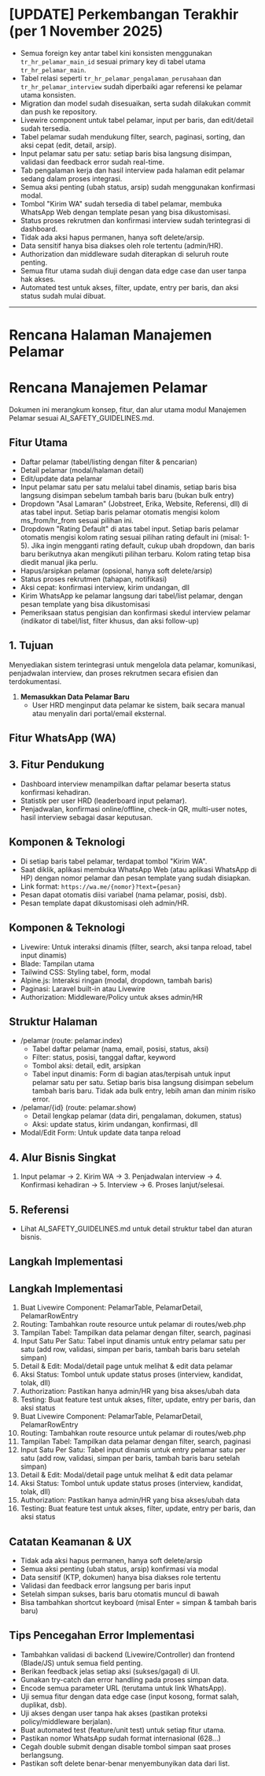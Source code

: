 # [UPDATE] Perkembangan Terakhir (per 1 November 2025)

- Semua foreign key antar tabel kini konsisten menggunakan `tr_hr_pelamar_main_id` sesuai primary key di tabel utama `tr_hr_pelamar_main`.
- Tabel relasi seperti `tr_hr_pelamar_pengalaman_perusahaan` dan `tr_hr_pelamar_interview` sudah diperbaiki agar referensi ke pelamar utama konsisten.
- Migration dan model sudah disesuaikan, serta sudah dilakukan commit dan push ke repository.
- Livewire component untuk tabel pelamar, input per baris, dan edit/detail sudah tersedia.
- Tabel pelamar sudah mendukung filter, search, paginasi, sorting, dan aksi cepat (edit, detail, arsip).
- Input pelamar satu per satu: setiap baris bisa langsung disimpan, validasi dan feedback error sudah real-time.
- Tab pengalaman kerja dan hasil interview pada halaman edit pelamar sedang dalam proses integrasi.
- Semua aksi penting (ubah status, arsip) sudah menggunakan konfirmasi modal.
- Tombol "Kirim WA" sudah tersedia di tabel pelamar, membuka WhatsApp Web dengan template pesan yang bisa dikustomisasi.
- Status proses rekrutmen dan konfirmasi interview sudah terintegrasi di dashboard.
- Tidak ada aksi hapus permanen, hanya soft delete/arsip.
- Data sensitif hanya bisa diakses oleh role tertentu (admin/HR).
- Authorization dan middleware sudah diterapkan di seluruh route penting.
- Semua fitur utama sudah diuji dengan data edge case dan user tanpa hak akses.
- Automated test untuk akses, filter, update, entry per baris, dan aksi status sudah mulai dibuat.

---

# Rencana Halaman Manajemen Pelamar
# Rencana Manajemen Pelamar

Dokumen ini merangkum konsep, fitur, dan alur utama modul Manajemen Pelamar sesuai AI_SAFETY_GUIDELINES.md.

## Fitur Utama
- Daftar pelamar (tabel/listing dengan filter & pencarian)
- Detail pelamar (modal/halaman detail)
- Edit/update data pelamar
- Input pelamar satu per satu melalui tabel dinamis, setiap baris bisa langsung disimpan sebelum tambah baris baru (bukan bulk entry)
- Dropdown "Asal Lamaran" (Jobstreet, Erika, Website, Referensi, dll) di atas tabel input. Setiap baris pelamar otomatis mengisi kolom ms_from/hr_from sesuai pilihan ini.
- Dropdown "Rating Default" di atas tabel input. Setiap baris pelamar otomatis mengisi kolom rating sesuai pilihan rating default ini (misal: 1-5). Jika ingin mengganti rating default, cukup ubah dropdown, dan baris baru berikutnya akan mengikuti pilihan terbaru. Kolom rating tetap bisa diedit manual jika perlu.
- Hapus/arsipkan pelamar (opsional, hanya soft delete/arsip)
- Status proses rekrutmen (tahapan, notifikasi)
- Aksi cepat: konfirmasi interview, kirim undangan, dll
- Kirim WhatsApp ke pelamar langsung dari tabel/list pelamar, dengan pesan template yang bisa dikustomisasi
- Pemeriksaan status pengisian dan konfirmasi skedul interview pelamar (indikator di tabel/list, filter khusus, dan aksi follow-up)
## 1. Tujuan
Menyediakan sistem terintegrasi untuk mengelola data pelamar, komunikasi, penjadwalan interview, dan proses rekrutmen secara efisien dan terdokumentasi.

1. **Memasukkan Data Pelamar Baru**
    - User HRD menginput data pelamar ke sistem, baik secara manual atau menyalin dari portal/email eksternal.

## Fitur WhatsApp (WA)
## 3. Fitur Pendukung
- Dashboard interview menampilkan daftar pelamar beserta status konfirmasi kehadiran.
- Statistik per user HRD (leaderboard input pelamar).
- Penjadwalan, konfirmasi online/offline, check-in QR, multi-user notes, hasil interview sebagai dasar keputusan.

## Komponen & Teknologi
- Di setiap baris tabel pelamar, terdapat tombol "Kirim WA".
- Saat diklik, aplikasi membuka WhatsApp Web (atau aplikasi WhatsApp di HP) dengan nomor pelamar dan pesan template yang sudah disiapkan.
- Link format: `https://wa.me/{nomor}?text={pesan}`
- Pesan dapat otomatis diisi variabel (nama pelamar, posisi, dsb).
- Pesan template dapat dikustomisasi oleh admin/HR.

## Komponen & Teknologi
- Livewire: Untuk interaksi dinamis (filter, search, aksi tanpa reload, tabel input dinamis)
- Blade: Tampilan utama
- Tailwind CSS: Styling tabel, form, modal
- Alpine.js: Interaksi ringan (modal, dropdown, tambah baris)
- Paginasi: Laravel built-in atau Livewire
- Authorization: Middleware/Policy untuk akses admin/HR

## Struktur Halaman
- /pelamar (route: pelamar.index)
    - Tabel daftar pelamar (nama, email, posisi, status, aksi)
    - Filter: status, posisi, tanggal daftar, keyword
    - Tombol aksi: detail, edit, arsipkan
    - Tabel input dinamis: Form di bagian atas/terpisah untuk input pelamar satu per satu. Setiap baris bisa langsung disimpan sebelum tambah baris baru. Tidak ada bulk entry, lebih aman dan minim risiko error.
- /pelamar/{id} (route: pelamar.show)
    - Detail lengkap pelamar (data diri, pengalaman, dokumen, status)
    - Aksi: update status, kirim undangan, konfirmasi, dll
- Modal/Edit Form: Untuk update data tanpa reload
## 4. Alur Bisnis Singkat
1. Input pelamar → 2. Kirim WA → 3. Penjadwalan interview → 4. Konfirmasi kehadiran → 5. Interview → 6. Proses lanjut/selesai.

## 5. Referensi
- Lihat AI_SAFETY_GUIDELINES.md untuk detail struktur tabel dan aturan bisnis.

## Langkah Implementasi
## Langkah Implementasi
1. Buat Livewire Component: PelamarTable, PelamarDetail, PelamarRowEntry
2. Routing: Tambahkan route resource untuk pelamar di routes/web.php
3. Tampilan Tabel: Tampilkan data pelamar dengan filter, search, paginasi
4. Input Satu Per Satu: Tabel input dinamis untuk entry pelamar satu per satu (add row, validasi, simpan per baris, tambah baris baru setelah simpan)
5. Detail & Edit: Modal/detail page untuk melihat & edit data pelamar
6. Aksi Status: Tombol untuk update status proses (interview, kandidat, tolak, dll)
7. Authorization: Pastikan hanya admin/HR yang bisa akses/ubah data
8. Testing: Buat feature test untuk akses, filter, update, entry per baris, dan aksi status
1. Buat Livewire Component: PelamarTable, PelamarDetail, PelamarRowEntry
2. Routing: Tambahkan route resource untuk pelamar di routes/web.php
3. Tampilan Tabel: Tampilkan data pelamar dengan filter, search, paginasi
4. Input Satu Per Satu: Tabel input dinamis untuk entry pelamar satu per satu (add row, validasi, simpan per baris, tambah baris baru setelah simpan)
5. Detail & Edit: Modal/detail page untuk melihat & edit data pelamar
6. Aksi Status: Tombol untuk update status proses (interview, kandidat, tolak, dll)
7. Authorization: Pastikan hanya admin/HR yang bisa akses/ubah data
8. Testing: Buat feature test untuk akses, filter, update, entry per baris, dan aksi status

## Catatan Keamanan & UX
- Tidak ada aksi hapus permanen, hanya soft delete/arsip
- Semua aksi penting (ubah status, arsip) konfirmasi via modal
- Data sensitif (KTP, dokumen) hanya bisa diakses role tertentu
- Validasi dan feedback error langsung per baris input
- Setelah simpan sukses, baris baru otomatis muncul di bawah
- Bisa tambahkan shortcut keyboard (misal Enter = simpan & tambah baris baru)

## Tips Pencegahan Error Implementasi
- Tambahkan validasi di backend (Livewire/Controller) dan frontend (Blade/JS) untuk semua field penting.
- Berikan feedback jelas setiap aksi (sukses/gagal) di UI.
- Gunakan try-catch dan error handling pada proses simpan data.
- Encode semua parameter URL (terutama untuk link WhatsApp).
- Uji semua fitur dengan data edge case (input kosong, format salah, duplikat, dsb).
- Uji akses dengan user tanpa hak akses (pastikan proteksi policy/middleware berjalan).
- Buat automated test (feature/unit test) untuk setiap fitur utama.
- Pastikan nomor WhatsApp sudah format internasional (628...)
- Cegah double submit dengan disable tombol simpan saat proses berlangsung.
- Pastikan soft delete benar-benar menyembunyikan data dari list.
